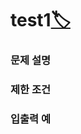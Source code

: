 # test1[🏷️](https://programmers.co.kr/learn/courses/30/lessons/99919)

### 문제 설명

### 제한 조건

### 입출력 예
